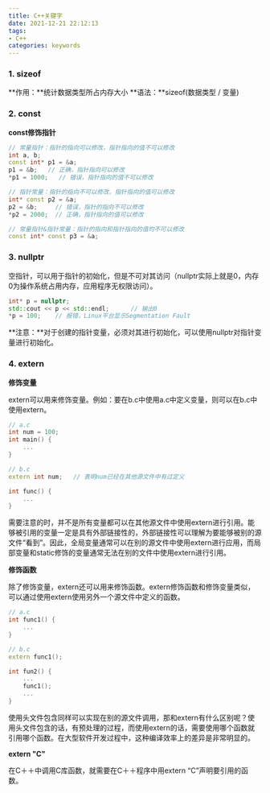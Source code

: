```yaml
---
title: C++关键字
date: 2021-12-21 22:12:13
tags:
- C++
categories: keywords
---
```


### 1. sizeof
**作用：**统计数据类型所占内存大小
**语法：**sizeof(数据类型 / 变量)


### 2. const

**const修饰指针**

```c++
// 常量指针：指针的指向可以修改，指针指向的值不可以修改
int a, b;
const int* p1 = &a;
p1 = &b;   // 正确，指针指向可以修改
*p1 = 1000;   // 错误，指针指向的值不可以修改

// 指针常量：指针的指向不可以修改，指针指向的值可以修改
int* const p2 = &a;
p2 = &b;     // 错误，指针的指向不可以修改
*p2 = 2000;  // 正确，指针指向的值可以修改

// 常量指针&指针常量：指针的指向和指针指向的值均不可以修改
const int* const p3 = &a;
```

### 3. nullptr

空指针，可以用于指针的初始化，但是不可对其访问（nullptr实际上就是0，内存0为操作系统占用内存，应用程序无权限访问）。

```c++
int* p = nullptr;
std::cout << p << std::endl;      // 输出0
*p = 100;    // 报错，Linux平台显示Segmentation Fault
```

**注意：**对于创建的指针变量，必须对其进行初始化，可以使用nullptr对指针变量进行初始化。

### 4. extern

**修饰变量**

extern可以用来修饰变量。例如：要在b.c中使用a.c中定义变量，则可以在b.c中使用extern。

```c++
// a.c
int num = 100;
int main() {
    ...
}

// b.c
extern int num;   // 表明num已经在其他源文件中有过定义

int func() {
    ...
}
```
需要注意的时，并不是所有变量都可以在其他源文件中使用extern进行引用。能够被引用的变量一定是具有外部链接性的，外部链接性可以理解为要能够被别的源文件“看到”。因此，全局变量通常可以在别的源文件中使用extern进行应用，而局部变量和static修饰的变量通常无法在别的文件中使用extern进行引用。

**修饰函数**

除了修饰变量，extern还可以用来修饰函数。extern修饰函数和修饰变量类似，可以通过使用extern使用另外一个源文件中定义的函数。

```c++
// a.c
int func1() {
    ...
}

// b.c
extern func1();

int fun2() {
    ...
    func1();
    ...
}
```

使用头文件包含同样可以实现在别的源文件调用，那和extern有什么区别呢？使用头文件包含的话，有预处理的过程，而使用extern的话，需要使用哪个函数就引用哪个函数。在大型软件开发过程中，这种编译效率上的差异是非常明显的。

**extern "C"**

在C＋＋中调用C库函数，就需要在C＋＋程序中用extern “C”声明要引用的函数。

